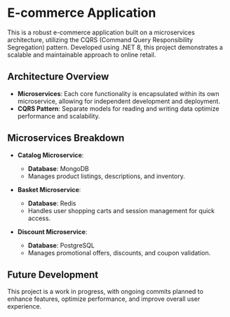 # E-commerce Application

This is a robust e-commerce application built on a microservices architecture, utilizing the CQRS (Command Query Responsibility Segregation) pattern. Developed using .NET 8, this project demonstrates a scalable and maintainable approach to online retail.

## Architecture Overview

- **Microservices**: Each core functionality is encapsulated within its own microservice, allowing for independent development and deployment.
- **CQRS Pattern**: Separate models for reading and writing data optimize performance and scalability.

## Microservices Breakdown

- **Catalog Microservice**: 
  - **Database**: MongoDB
  - Manages product listings, descriptions, and inventory.

- **Basket Microservice**: 
  - **Database**: Redis
  - Handles user shopping carts and session management for quick access.

- **Discount Microservice**: 
  - **Database**: PostgreSQL
  - Manages promotional offers, discounts, and coupon validation.

## Future Development

This project is a work in progress, with ongoing commits planned to enhance features, optimize performance, and improve overall user experience.
